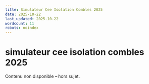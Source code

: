 ```yaml
---
title: Simulateur Cee Isolation Combles 2025
date: 2025-10-22
last_updated: 2025-10-22
wordcount: 11
robots: noindex
---
```


# simulateur cee isolation combles 2025

Contenu non disponible – hors sujet.